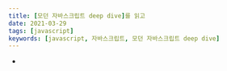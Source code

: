 ```yaml
---
title: [모던 자바스크립트 deep dive]를 읽고
date: 2021-03-29
tags: [javascript]
keywords: [javascript, 자바스크립트, 모던 자바스크립트 deep dive]
---
```

-